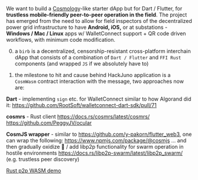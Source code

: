 We want to build a [Cosmology](https://github.com/cosmology-tech/cosmos-wallet)-like starter dApp but for Dart / Flutter, for **trustless mobile-friendly peer-to-peer operation in the field**. The project has emerged from the need to allow for field inspectors of the decentralized power grid infrastructure to have **Android, iOS,** or at substations - **Windows / Mac / Linux** apps w/ WalletConnect support + QR code driven workflows, with minimum code modification.

0. a `birb` is a decentralized, censorship-resistant cross-platform interchain dApp that consists of a combination of `Dart / Flutter` and `FFI Rust` components (and wrapped `JS` if we absolutely have to)

1. the milestone to hit and cause behind HackJuno application is a `CosmWasm` contract interaction with the message, two approaches now are:

**Dart** - implementing `sign` etc. for WalletConnect similar to how Algorand did it: https://github.com/RootSoft/walletconnect-dart-sdk/pull/71

**cosmrs** - Rust client https://docs.rs/cosmrs/latest/cosmrs/
https://github.com/PeggyJV/ocular

**CosmJS wrapper** - similar to https://github.com/y-pakorn/flutter_web3,  one can wrap the following:
https://www.npmjs.com/package/@cosmjs
... and then gradually oxidize 🦀 / add libp2p functionality for swarm operation in hostile environments https://docs.rs/libp2p-swarm/latest/libp2p_swarm/ (e.g. trustless peer discovery)

[Rust p2p WASM demo](https://www.youtube.com/watch?v=tGdsGUDeRGA)
